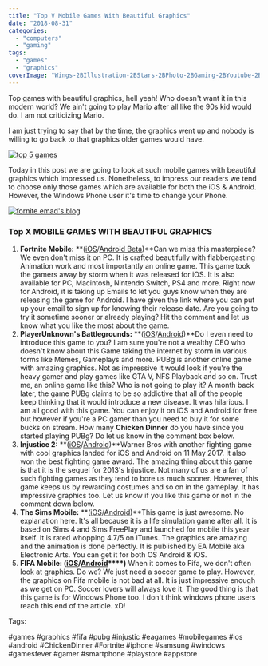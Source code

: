 ```yaml
---
title: "Top V Mobile Games With Beautiful Graphics"
date: "2018-08-31"
categories: 
  - "computers"
  - "gaming"
tags: 
  - "games"
  - "graphics"
coverImage: "Wings-2BIllustration-2BStars-2BPhoto-2BGaming-2BYoutube-2BChannel-2BArt.png"
---
```


Top games with beautiful graphics, hell yeah! Who doesn't want it in this modern world? We ain't going to play Mario after all like the 90s kid would do. I am not criticizing Mario.

I am just trying to say that by the time, the graphics went up and nobody is willing to go back to that graphics older games would have.

[![top 5 games](posts/2018/08/images/Wings-2BIllustration-2BStars-2BPhoto-2BGaming-2BYoutube-2BChannel-2BArt-300x169.png)](https://sastaeinstein.com/wp-content/uploads/2018/08/Wings-2BIllustration-2BStars-2BPhoto-2BGaming-2BYoutube-2BChannel-2BArt.png)

Today in this post we are going to look at such mobile games with beautiful graphics which impressed us. Nonetheless, to impress our readers we tend to choose only those games which are available for both the iOS & Android. However, the Windows Phone user it's time to change your Phone. 

[![fornite emad's blog](posts/2018/08/images/Fortnite-06-HD-textless-300x140.png)](https://sastaeinstein.com/wp-content/uploads/2018/08/Fortnite-06-HD-textless.png)

### Top X MOBILE GAMES WITH BEAUTIFUL GRAPHICS

1. **Fortnite Mobile:** **([iOS](https://itunes.apple.com/us/app/fortnite/id1261357853?mt=8)/[Android Beta](https://www.epicgames.com/fortnite/en-US/mobile/android/sign-up))**Can we miss this masterpiece? We even don't miss it on PC. It is crafted beautifully with flabbergasting Animation work and most importantly an online game. This game took the gamers away by storm when it was released for iOS. It is also available for PC, Macintosh, Nintendo Switch, PS4 and more. Right now for Android, it is taking up Emails to let you guys know when they are releasing the game for Android. I have given the link where you can put up your email to sign up for knowing their release date. Are you going to try it sometime sooner or already playing? Hit the comment and let us know what you like the most about the game.
2. **PlayerUnknown's Battlegrounds:** **([iOS](https://itunes.apple.com/us/app/pubg-mobile/id1330123889?mt=8)/[Android](https://play.google.com/store/apps/details?id=com.tencent.ig&hl=en_IN))**Do I even need to introduce this game to you? I am sure you're not a wealthy CEO who doesn't know about this Game taking the internet by storm in various forms like Memes, Gameplays and more. PUBg is another online game with amazing graphics. Not as impressive it would look if you're the heavy gamer and play games like GTA V, NFS Playback and so on. Trust me, an online game like this? Who is not going to play it? A month back later, the game PUBg claims to be so addictive that all of the people keep thinking that it would introduce a new disease. It was hilarious. I am all good with this game. You can enjoy it on iOS and Android for free but however if you're a PC gamer than you need to buy it for some bucks on stream. How many **Chicken Dinner** do you have since you started playing PUBg? Do let us know in the comment box below.
3. **Injustice 2:** **([iOS](https://itunes.apple.com/us/app/injustice-2/id1109008423?mt=8)/[Android](https://play.google.com/store/apps/details?id=com.wb.goog.injustice.brawler2017&hl=en))**Warner Bros with another fighting game with cool graphics landed for iOS and Android on 11 May 2017. It also won the best fighting game award. The amazing thing about this game is that it is the sequel for 2013's Injustice. Not many of us are a fan of such fighting games as they tend to bore us much sooner. However, this game keeps us by rewarding costumes and so on in the gameplay. It has impressive graphics too. Let us know if you like this game or not in the comment down below.
4. **The Sims Mobile:** **([iOS](https://itunes.apple.com/us/app/the-sims-mobile/id1144258115?mt=8)/[Android](https://play.google.com/store/apps/details?id=com.ea.gp.simsmobile&hl=en))**This game is just awesome. No explanation here. It's all because it is a life simulation game after all. It is based on Sims 4 and Sims FreePlay and launched for mobile this year itself. It is rated whopping 4.7/5 on iTunes. The graphics are amazing and the animation is done perfectly. It is published by EA Mobile aka Electronic Arts. You can get it for both OS Android & iOS.
5. **FIFA Mobile: ([iOS](https://itunes.apple.com/us/app/fifa-soccer/id1094930513?mt=8)/[Android](https://play.google.com/store/apps/details?id=com.ea.gp.fifamobile&hl=en)****)** When it comes to Fifa, we don't often look at graphics. Do we? We just need a soccer game to play. However, the graphics on Fifa mobile is not bad at all. It is just impressive enough as we get on PC. Soccer lovers will always love it. The good thing is that this game is for Windows Phone too. I don't think windows phone users reach this end of the article. xD!

Tags:

#games #graphics #fifa #pubg #injustic #eagames #mobilegames #ios #android #ChickenDinner #Fortnite #iphone #samsung #windows #gamesfever #gamer #smartphone #playstore #appstore
